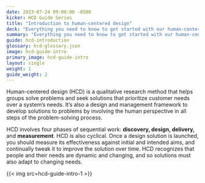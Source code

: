 ```yaml
---
date: 2023-07-24 09:00:00 -0500
kicker: HCD Guide Series
title: "Introduction to human-centered design"
deck: "Everything you need to know to get started with our human-centered design series"
summary: "Everything you need to know to get started with our human-centered design series"
guide: hcd-introduction
glossary: hcd-glossary.json
image: hcd-guide-intro
primary_image: hcd-guide-intro
layout: single
weight: 1
guide_weight: 2
---
```


Human-centered design (HCD) is a qualitative research method that helps groups solve problems and seek solutions that prioritize customer needs over a system’s needs. It’s also a design and management framework to develop solutions to problems by involving the human perspective in all steps of the problem-solving process.

HCD involves four phases of sequential work: **discovery, design, delivery,** and **measurement**. HCD is also cyclical. Once a design solution is launched, you should measure its effectiveness against initial and intended aims, and continually tweak it to improve the solution over time. HCD recognizes that people and their needs are dynamic and changing, and so solutions must also adapt to changing needs.

{{< img src=hcd-guide-intro-1 >}}